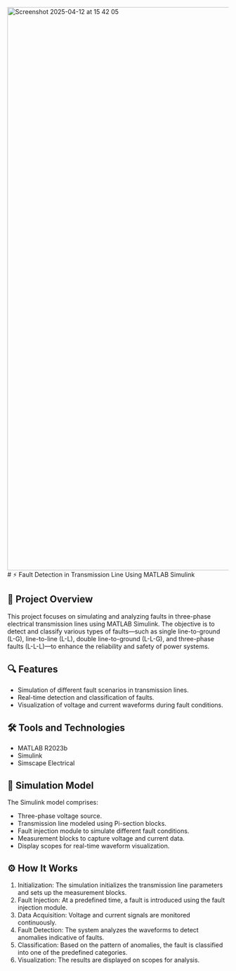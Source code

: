<img width="1279" alt="Screenshot 2025-04-12 at 15 42 05" src="https://github.com/user-attachments/assets/7d1136ec-a48e-48a9-a209-f008684e3e1f" /># ⚡ Fault Detection in Transmission Line Using MATLAB Simulink

## 📘 Project Overview

This project focuses on simulating and analyzing faults in three-phase electrical transmission lines using MATLAB Simulink. The objective is to detect and classify various types of faults—such as single line-to-ground (L-G), line-to-line (L-L), double line-to-ground (L-L-G), and three-phase faults (L-L-L)—to enhance the reliability and safety of power systems.

## 🔍 Features

- Simulation of different fault scenarios in transmission lines.
- Real-time detection and classification of faults.
- Visualization of voltage and current waveforms during fault conditions.

## 🛠 Tools and Technologies

- MATLAB R2023b
- Simulink
- Simscape Electrical

## 🧭 Simulation Model

The Simulink model comprises:

- Three-phase voltage source.
- Transmission line modeled using Pi-section blocks.
- Fault injection module to simulate different fault conditions.
- Measurement blocks to capture voltage and current data.
- Display scopes for real-time waveform visualization.


## ⚙️ How It Works

1. Initialization: The simulation initializes the transmission line parameters and sets up the measurement blocks.
2. Fault Injection: At a predefined time, a fault is introduced using the fault injection module.
3. Data Acquisition: Voltage and current signals are monitored continuously.
4. Fault Detection: The system analyzes the waveforms to detect anomalies indicative of faults.
5. Classification: Based on the pattern of anomalies, the fault is classified into one of the predefined categories.
6. Visualization: The results are displayed on scopes for analysis.







